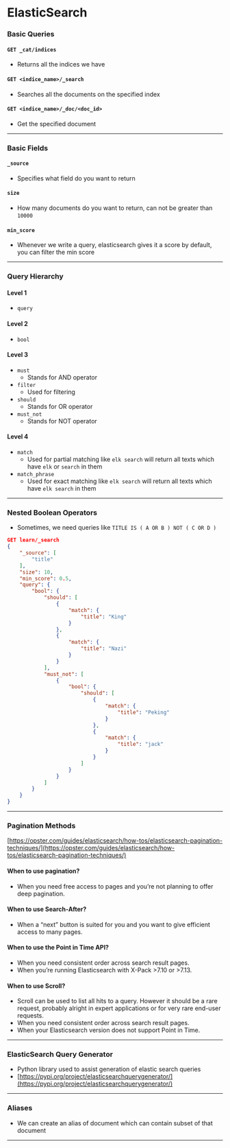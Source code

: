 # ElasticSearch

### Basic Queries <a href="#basic-queries" id="basic-queries"></a>

#### `GET _cat/indices` <a href="#get-_catindices" id="get-_catindices"></a>

* Returns all the indices we have

#### `GET <indice_name>/_search` <a href="#get-indice_name_search" id="get-indice_name_search"></a>

* Searches all the documents on the specified index

#### `GET <indice_name>/_doc/<doc_id>` <a href="#get-indice_name_docdoc_id" id="get-indice_name_docdoc_id"></a>

* Get the specified document

***

### Basic Fields <a href="#basic-fields" id="basic-fields"></a>

#### `_source` <a href="#_source" id="_source"></a>

* Specifies what field do you want to return

#### `size` <a href="#size" id="size"></a>

* How many documents do you want to return, can not be greater than `10000`

#### `min_score` <a href="#min_score" id="min_score"></a>

* Whenever we write a query, elasticsearch gives it a score by default, you can filter the min score

***

### Query Hierarchy <a href="#query-hierarchy" id="query-hierarchy"></a>

#### Level 1 <a href="#level-1" id="level-1"></a>

* `query`

#### Level 2 <a href="#level-2" id="level-2"></a>

* `bool`

#### Level 3 <a href="#level-3" id="level-3"></a>

* `must`
  * Stands for AND operator
* `filter`
  * Used for filtering
* `should`
  * Stands for OR operator
* `must_not`
  * Stands for NOT operator

#### Level 4 <a href="#level-4" id="level-4"></a>

* `match`
  * Used for partial matching like `elk search` will return all texts which have `elk` or `search` in them
* `match_phrase`
  * Used for exact matching like `elk search` will return all texts which have `elk search` in them

***

### Nested Boolean Operators <a href="#nested-boolean-operators" id="nested-boolean-operators"></a>

* Sometimes, we need queries like `TITLE IS ( A OR B ) NOT ( C OR D )`

```json
GET learn/_search
{
    "_source": [
        "title"
    ],
    "size": 10,
    "min_score": 0.5,
    "query": {
        "bool": {
            "should": [
                {
                    "match": {
                        "title": "King"
                    }
                },
                {
                    "match": {
                        "title": "Nazi"
                    }
                }
            ],
            "must_not": [
                {
                    "bool": {
                        "should": [
                            {
                                "match": {
                                    "title": "Peking"
                                }
                            },
                            {
                                "match": {
                                    "title": "jack"
                                }
                            }
                        ]
                    }
                }
            ]
        }
    }
}
```

***

### Pagination Methods <a href="#pagination-methods" id="pagination-methods"></a>

[https://opster.com/guides/elasticsearch/how-tos/elasticsearch-pagination-techniques/](https://opster.com/guides/elasticsearch/how-tos/elasticsearch-pagination-techniques/)

#### When to use pagination? <a href="#when-to-use-pagination" id="when-to-use-pagination"></a>

* When you need free access to pages and you’re not planning to offer deep pagination.

#### When to use Search-After? <a href="#when-to-use-search-after" id="when-to-use-search-after"></a>

* When a “next” button is suited for you and you want to give efficient access to many pages.

#### When to use the Point in Time API? <a href="#when-to-use-the-point-in-time-api" id="when-to-use-the-point-in-time-api"></a>

* When you need consistent order across search result pages.
* When you’re running Elasticsearch with X-Pack >7.10 or >7.13.

#### When to use Scroll? <a href="#when-to-use-scroll" id="when-to-use-scroll"></a>

* Scroll can be used to list all hits to a query. However it should be a rare request, probably alright in expert applications or for very rare end-user requests.
* When you need consistent order across search result pages.
* When your Elasticsearch version does not support Point in Time.

***

### ElasticSearch Query Generator <a href="#elasticsearch-query-generator" id="elasticsearch-query-generator"></a>

* Python library used to assist generation of elastic search queries
* [https://pypi.org/project/elasticsearchquerygenerator/](https://pypi.org/project/elasticsearchquerygenerator/)

***

### Aliases <a href="#aliases" id="aliases"></a>

* We can create an alias of document which can contain subset of that document

***
